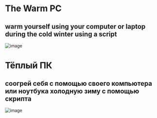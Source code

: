 # The Warm PC
## warm yourself using your computer or laptop during the cold winter using a script
![image](https://github.com/user-attachments/assets/72baa13c-e53a-4566-9d87-1baea4442fe8)

# Тёплый ПК
## соогрей себя с помощью своего компьютера или ноутбука холодную зиму с помощью скрипта
![image](https://github.com/user-attachments/assets/0b190f9b-6c83-4bad-818e-038841197590)
